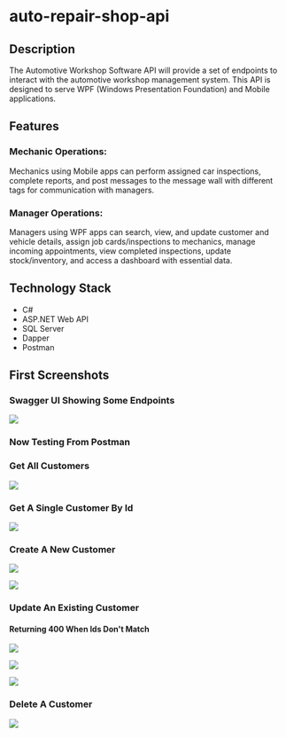 # auto-repair-shop-api

## Description

The Automotive Workshop Software API will provide a set of endpoints to interact with the automotive workshop management system. This API is designed to serve WPF (Windows Presentation Foundation) and Mobile applications.

## Features 

### Mechanic Operations: 

Mechanics using Mobile apps can perform assigned car inspections, complete reports, and post messages to the message wall with different tags for communication with managers.

### Manager Operations: 

Managers using WPF apps can search, view, and update customer and vehicle details, assign job cards/inspections to mechanics, manage incoming appointments, view completed inspections, update stock/inventory, and access a dashboard with essential data.

## Technology Stack
- C#
- ASP.NET Web API
- SQL Server
- Dapper
- Postman

## First Screenshots

### Swagger UI Showing Some Endpoints

![](https://lh3.googleusercontent.com/pw/AIL4fc8-ITOnXjt1LIcr-eCex3mTOQiMa75jVLWtdemuZgLmSBkakvweaS2M-Nspp4pCdyLRxPezd0u8NklOgAol2n3bTzWjaU40ZDP0WHQ0rNV-KOQghNk8HXz_lsgSSHlWiMpPpGadA2PB3pDOGtdx-80V=w500-h255-s-no)

### Now Testing From Postman

### Get All Customers 

![](https://lh3.googleusercontent.com/pw/AIL4fc8HXoqd98uQ241Yj1_pqonkhXTOAshTj3sLgwSauWZKEgWfvq2viaYoYWoYZmEJhogxExNDvt7Lo-W4XTlVN2_RSti6FKfkLPqIvEwhTAIoxCVB1-IEt0c4A3BzVVQ4SjkmTXxRhXWyIGcf3yT27NqO=w1162-h963-s-no)

### Get A Single Customer By Id

![](https://lh3.googleusercontent.com/pw/AIL4fc9nbfQETbE6AGAG-yKwJSMTDEu0H-qe5tVR1VLlZ6WU74jnOyACeUFet3SCg2iTavxZ-pelATPkrJBX6-wulg4jc6Q6Z0zjCdi7IyLvOwCH-3CuLkGHptC3Mz-vG0zBYefkvmEWXQSjN_-3hmqAvFYE=w609-h530-s-no)

### Create A New Customer

![](https://lh3.googleusercontent.com/pw/AIL4fc-cjCnNRaYa2aHEFRdT2YO0RseORx4V05ZHrpIJC4Oc1c-6K_fki38fNO8E72RBW6jS-LCJzKjwhbkCotdEuBD6hD2F1iTE9jqTO8umYJ7VF3SJRavK8s6iE_WpN6s837FMO8sG2lTpt6zxaNMJUzRt=w666-h525-s-no)

![](https://lh3.googleusercontent.com/pw/AIL4fc9HzLPVOQTC_pc9JzayhXG53mMDWs8-k5H9ylbU9n4683PdmC2td_piLP5cB0v-My06bGYBGe08m00Cf93tHqPYa-xQ78jNXWy8zTqulnzojzT6aIfbxhdvkSZaS-tr7QIribojvMuxEUxFMFIsh-DZ=w627-h470-s-no)

### Update An Existing Customer

#### Returning 400 When Ids Don't Match

![](https://lh3.googleusercontent.com/pw/AIL4fc_6EwM8lYEzGx3ZxcdL5v_nIn8iHzM3vaqwIThv1UtZzWokGsVwv0pSfPicR_GMj8FbOeyNA9717tI-K-8dwa123fv3QBxOEGF0XpkRn0Bh4PTmjRgjARFoxYrzGopxZ_0HpEVncbZraJWo28-qhFxB=w544-h541-s-no)

![](https://lh3.googleusercontent.com/pw/AIL4fc_FGX1nmODTd0fMAmXUzACG7v8YkMuygWC4YXEhbpiSE2JSnfIUc5IZDmblJrM_odnC949TlCGX0qHDvfZ-pprkP0CTS_8xSDQWDQlRe_pmOI_z-D9tJ4rg25XsfyhThg06wUM0lzkAHrdmUt8nK8Vs=w567-h547-s-no)

![](https://lh3.googleusercontent.com/pw/AIL4fc-OQEMIH43DSfRS17R7F0219mPBGnEQGceAI18ipzR-sxs26uOfkutm-_-yyFxa8U-ds_1IXrXcAtmKAIQskcP8vwAnNasr1-IrlLm6V8fJI0dgUoG1lGQDmfVRmusHTzmZz0lXEoaXy78jefr_qBsz=w534-h429-s-no)

### Delete A Customer

![](https://photos.google.com/share/AF1QipNfle-R1tIKxxmfUJPtVWVtetwDLZLxFYxeq-udFAo1CiNIbB_PfAa0KbSQvLgGbA?key=d0VkeHFiWjQxV1hHVUNtbmM5MnNrb1JlckQ0UHZ3)